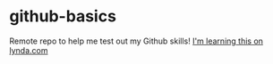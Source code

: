 # github-basics
Remote repo to help me test out my Github skills!
[I'm learning this on lynda.com](http://www.lynda.com)
